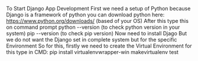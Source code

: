 To Start Django App Development First we need a setup of Python because Django is a framework of python you can download python here:
https://www.python.org/downloads/ (based of your OS)
After this type this on command prompt
python --version (to check python version in your system)
pip --version (to check pip version)
Now need to install Djago But we do not want the Django set in complete system but for the specific Environment So for this, firstly we need to create the Virtual Environment  for this type in CMD:
pip install virtualenvwrapper-win
makevirtualenv test
